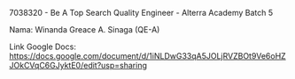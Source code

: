 7038320 - Be A Top Search Quality Engineer - Alterra Academy Batch 5

Nama: Winanda Greace A. Sinaga (QE-A)

Link Google Docs:
https://docs.google.com/document/d/1iNLDwG33qA5JOLjRVZBOt9Ve6oHZJOkCVqC6GJyktE0/edit?usp=sharing
